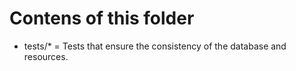# Contens of this folder

* tests/* = Tests that ensure the consistency of the database and resources.

